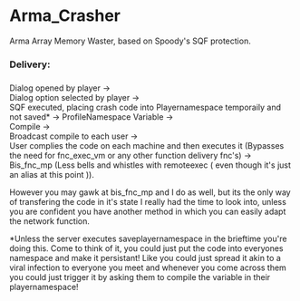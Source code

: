 # Arma_Crasher
Arma Array Memory Waster, based on Spoody's SQF protection.

 ### Delivery: <h3/> 
 Dialog opened by player -> <br/>
 Dialog option selected by player -> <br/>
 SQF executed, placing crash code into Playernamespace temporaily and not saved* ->
 ProfileNamespace Variable -> <br/>
 Compile -> <br/>
 Broadcast compile to each user -><br/>
 User complies the code on each machine and then executes it (Bypasses the need for fnc_exec_vm or any other function delivery fnc's) -> <br/>
 Bis_fnc_mp (Less bells and whistles with remoteexec ( even though it's just an alias at this point )).<br/>
 
However you may gawk at bis_fnc_mp and I do as well, but its the only way of transfering the code in it's state I really had the time to look into, unless you are confident you have another method in which you can easily adapt the network function.

*Unless the server executes saveplayernamespace in the brieftime you're doing this. Come to think of it, you could just put the code into everyones namespace and make it persistant! Like you could just spread it akin to a viral infection to everyone you meet and whenever you come across them you could just trigger it by asking them to compile the variable in their playernamespace!
